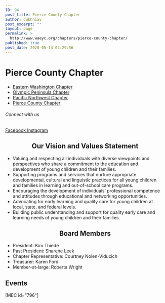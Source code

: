 ```yaml
---
ID: 94
post_title: Pierce County Chapter
author: dukhniav
post_excerpt: ""
layout: page
permalink: >
  http://www.waeyc.org/chapters/pierce-county-chapter/
published: true
post_date: 2020-05-14 02:29:56
---
```

<h1>Pierce County Chapter</h1>		
				<nav data-toggle-icon="fas fa-align-justify fa-solid" data-close-icon="far fa-window-close fa-regular" data-full-width="yes"><ul id="menu-1-6ea7c98"><li id="menu-item-385"><a href="http://dukhnitskiy.codes/chapters/eastern-washington-chapter/" class = "hfe-menu-item">Eastern Washington Chapter</a></li>
<li id="menu-item-383"><a href="http://dukhnitskiy.codes/chapters/olympic-peninsula-chapter/" class = "hfe-menu-item">Olympic Peninsula Chapter</a></li>
<li id="menu-item-384"><a href="http://dukhnitskiy.codes/chapters/pacific-northwest-chapter/" class = "hfe-menu-item">Pacific Northwest Chapter</a></li>
<li id="menu-item-382"><a href="http://dukhnitskiy.codes/chapters/pierce-county-chapter/" class = "hfe-menu-item">Pierce County Chapter</a></li>
</ul></nav>              
			<h6>Connect with us</h6>		
							<a href="https://www.instagram.com/pcc_of_waeyc/" target="_blank" rel="noopener noreferrer">
					Facebook
									</a>
							<a href="https://www.instagram.com/pccofwaeyc/" target="_blank" rel="noopener noreferrer">
					Instagram
									</a>
		<h2 style="text-align: center;">Our Vision and Values Statement</h2><ul><li>Valuing and respecting all individuals with diverse viewpoints and perspectives who share a commitment to the education and development of young children and their families.</li><li>Supporting programs and services that nurture appropriate developmental, cultural and linguistic practices for all young children and families in learning and out-of-school care programs.</li><li>Encouraging the development of individuals’ professional competence and attitudes through educational and networking opportunities.</li><li>Advocating for early learning and quality care for young children at local, state, and federal levels.</li><li>Building public understanding and support for quality early care and learning needs of young children and their families.</li></ul><h2 style="text-align: center;">Board Members</h2><ul><li>President: Kim Thiede</li><li>Past President: Sharene Leek</li><li>Chapter Representative: Courtney Nolen-Viducich</li><li>Treasurer: Karen Ford</li><li>Member-at-large: Roberta Wright</li></ul>		
			<h2>Events</h2>		
		[MEC id="796"]